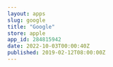 ```yaml
---
layout: apps
slug: google
title: "Google"
store: apple
app_id: 284815942
date: 2022-10-03T00:00:40Z
published: 2019-02-12T08:00:00Z
---
```


